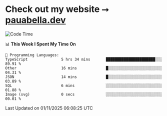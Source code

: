 # Check out my website ⭢ [pauabella.dev](https://pauabella.dev)

<!--START_SECTION:waka-->
![Code Time](http://img.shields.io/badge/Code%20Time-4%2C931%20hrs%2036%20mins-blue)

📊 **This Week I Spent My Time On** 

```text
💬 Programming Languages: 
TypeScript               5 hrs 34 mins       ██████████████████████░░░   89.91 % 
Other                    16 mins             █░░░░░░░░░░░░░░░░░░░░░░░░   04.31 % 
JSON                     14 mins             █░░░░░░░░░░░░░░░░░░░░░░░░   03.89 % 
SQL                      6 mins              ░░░░░░░░░░░░░░░░░░░░░░░░░   01.88 % 
Image (svg)              0 secs              ░░░░░░░░░░░░░░░░░░░░░░░░░   00.01 % 
```


 Last Updated on 01/11/2025 06:08:25 UTC
<!--END_SECTION:waka-->
